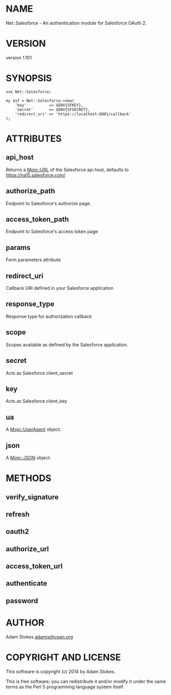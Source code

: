 # NAME

Net::Salesforce - An authentication module for Salesforce OAuth 2.

# VERSION

version 1.101

# SYNOPSIS

    use Net::Salesforce;

    my $sf = Net::Salesforce->new(
        'key'          => $ENV{SFKEY},
        'secret'       => $ENV{SFSECRET},
        'redirect_uri' => 'https://localhost:8081/callback'
    );

# ATTRIBUTES

## api\_host

Returns a [Mojo::URL](https://metacpan.org/pod/Mojo::URL) of the Salesforce api host, defaults to
https://na15.salesforce.com/

## authorize\_path

Endpoint to Salesforce's authorize page.

## access\_token\_path

Endpoint to Salesforce's access token page

## params

Form parameters attribute

## redirect\_uri

Callback URI defined in your Salesforce application

## response\_type

Response type for authorization callback

## scope

Scopes available as defined by the Salesforce application.

## secret

Acts as Salesforce client\_secret

## key

Acts as Salesforce client\_key

## ua

A [Mojo::UserAgent](https://metacpan.org/pod/Mojo::UserAgent) object.

## json

A [Mojo::JSON](https://metacpan.org/pod/Mojo::JSON) object.

# METHODS

## verify\_signature

## refresh

## oauth2

## authorize\_url

## access\_token\_url

## authenticate

## password

# AUTHOR

Adam Stokes <adamjs@cpan.org>

# COPYRIGHT AND LICENSE

This software is copyright (c) 2014 by Adam Stokes.

This is free software; you can redistribute it and/or modify it under
the same terms as the Perl 5 programming language system itself.
